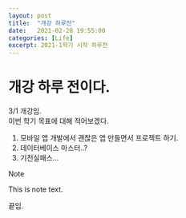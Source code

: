 ```yaml
---
layout: post
title:  "개강 하루전"
date:   2021-02-28 19:55:00
categories: [Life]
excerpt: 2021-1학기 시작 하루전
---
```


# 개강 하루 전이다.  
3/1 개강임.  
이번 학기 목표에 대해 적어보겠다.  
1. 모바일 앱 개발에서 괜찮은 앱 만들면서 프로젝트 하기.  
2. 데이터베이스 마스터..?  
3. 기전실패스...  

>[!NOTE]
>This is note text.  

끝임.  